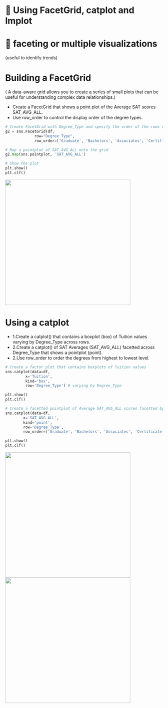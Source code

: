 # 🍎 Using FacetGrid, catplot and lmplot
# 📘 faceting or multiple visualizations
(useful to identify trends)
# Building a FacetGrid
( A data-aware grid allows you to create a series of small plots that can be useful for understanding complex data relationships.)
- Create a FacetGrid that shows a point plot of the Average SAT scores SAT_AVG_ALL.
- Use row_order to control the display order of the degree types.
```py
# Create FacetGrid with Degree_Type and specify the order of the rows using row_order
g2 = sns.FacetGrid(df, 
             row="Degree_Type",
             row_order=['Graduate', 'Bachelors', 'Associates', 'Certificate'])

# Map a pointplot of SAT_AVG_ALL onto the grid
g2.map(sns.pointplot, 'SAT_AVG_ALL')

# Show the plot
plt.show()
plt.clf()
```
<img src="https://user-images.githubusercontent.com/51888893/209586749-e8aba58a-ae08-4337-88ca-f7526fe2a9ed.png" width=400px>

# Using a catplot
- 1.Create a catplot() that contains a boxplot (box) of Tuition values varying by Degree_Type across rows.
- 2.Create a catplot() of SAT Averages (SAT_AVG_ALL) facetted across Degree_Type that shows a pointplot (point).
- 2.Use row_order to order the degrees from highest to lowest level.
```py
# Create a factor plot that contains boxplots of Tuition values
sns.catplot(data=df,
         x='Tuition',
         kind='box',
         row='Degree_Type') # varying by Degree_Type

plt.show()
plt.clf()
```
```py
# Create a facetted pointplot of Average SAT_AVG_ALL scores facetted by Degree Type 
sns.catplot(data=df,
        x='SAT_AVG_ALL',
        kind='point',
        row='Degree_Type',
        row_order=['Graduate', 'Bachelors', 'Associates', 'Certificate'])

plt.show()
plt.clf()
```
<img src="https://user-images.githubusercontent.com/51888893/209586988-6c408429-1e5f-49ad-99f6-2d4b10384490.png" width=400px><img src="https://user-images.githubusercontent.com/51888893/209586969-e4378d13-1031-4129-ab9e-028259da6120.png" width=400px>

